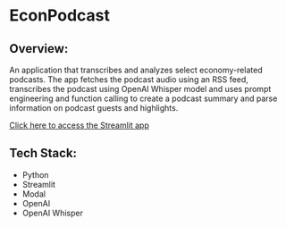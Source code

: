 # EconPodcast 

## Overview: 

An application that transcribes and analyzes select economy-related podcasts. The app fetches the podcast audio using an RSS feed, transcribes the podcast using OpenAI Whisper model and uses prompt engineering and function calling to create a podcast summary and parse information on podcast guests and highlights.

[Click here to access the Streamlit app](https://econpodcast.streamlit.app/)

## Tech Stack: 

* Python
* Streamlit
* Modal
* OpenAI
* OpenAI Whisper


